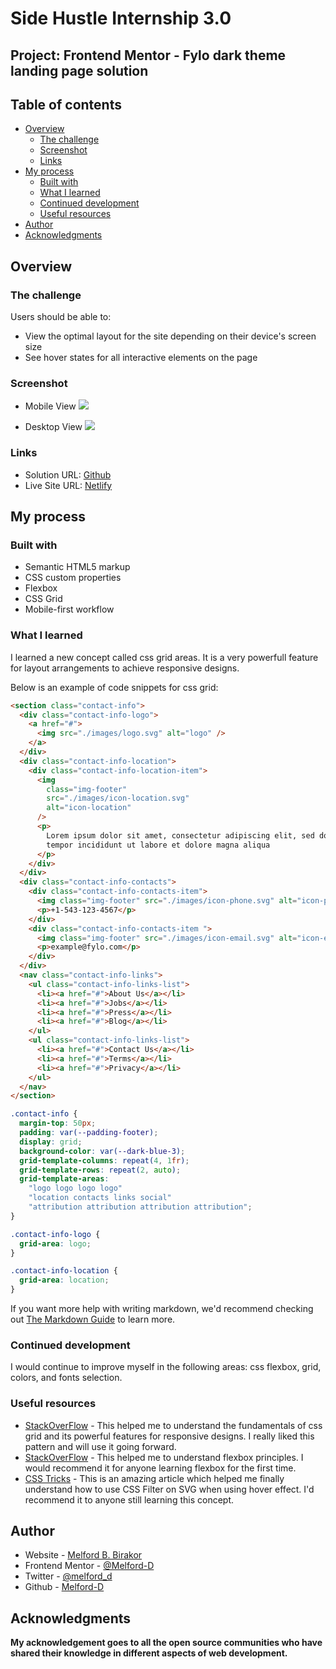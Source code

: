 # Side Hustle Internship 3.0

## Project: Frontend Mentor - Fylo dark theme landing page solution

## Table of contents

- [Overview](#overview)
  - [The challenge](#the-challenge)
  - [Screenshot](#screenshot)
  - [Links](#links)
- [My process](#my-process)
  - [Built with](#built-with)
  - [What I learned](#what-i-learned)
  - [Continued development](#continued-development)
  - [Useful resources](#useful-resources)
- [Author](#author)
- [Acknowledgments](#acknowledgments)

## Overview

### The challenge

Users should be able to:

- View the optimal layout for the site depending on their device's screen size
- See hover states for all interactive elements on the page

### Screenshot

- Mobile View
  ![](./images/fylo-dark-theme-mobile-view.png)

- Desktop View
  ![](./images/fylo-dark-theme-desktop-view.png)

### Links

- Solution URL: [Github](https://github.com/Melford-D/fylo-dark-theme-landing-page)
- Live Site URL: [Netlify](https://your-live-site-url.com)

## My process

### Built with

- Semantic HTML5 markup
- CSS custom properties
- Flexbox
- CSS Grid
- Mobile-first workflow

### What I learned

I learned a new concept called css grid areas. It is a very powerfull feature for layout arrangements to achieve responsive designs.

Below is an example of code snippets for css grid:

```html
<section class="contact-info">
  <div class="contact-info-logo">
    <a href="#">
      <img src="./images/logo.svg" alt="logo" />
    </a>
  </div>
  <div class="contact-info-location">
    <div class="contact-info-location-item">
      <img
        class="img-footer"
        src="./images/icon-location.svg"
        alt="icon-location"
      />
      <p>
        Lorem ipsum dolor sit amet, consectetur adipiscing elit, sed do eiusmod
        tempor incididunt ut labore et dolore magna aliqua
      </p>
    </div>
  </div>
  <div class="contact-info-contacts">
    <div class="contact-info-contacts-item">
      <img class="img-footer" src="./images/icon-phone.svg" alt="icon-phone" />
      <p>+1-543-123-4567</p>
    </div>
    <div class="contact-info-contacts-item ">
      <img class="img-footer" src="./images/icon-email.svg" alt="icon-email" />
      <p>example@fylo.com</p>
    </div>
  </div>
  <nav class="contact-info-links">
    <ul class="contact-info-links-list">
      <li><a href="#">About Us</a></li>
      <li><a href="#">Jobs</a></li>
      <li><a href="#">Press</a></li>
      <li><a href="#">Blog</a></li>
    </ul>
    <ul class="contact-info-links-list">
      <li><a href="#">Contact Us</a></li>
      <li><a href="#">Terms</a></li>
      <li><a href="#">Privacy</a></li>
    </ul>
  </nav>
</section>
```

```css
.contact-info {
  margin-top: 50px;
  padding: var(--padding-footer);
  display: grid;
  background-color: var(--dark-blue-3);
  grid-template-columns: repeat(4, 1fr);
  grid-template-rows: repeat(2, auto);
  grid-template-areas:
    "logo logo logo logo"
    "location contacts links social"
    "attribution attribution attribution attribution";
}

.contact-info-logo {
  grid-area: logo;
}

.contact-info-location {
  grid-area: location;
}
```

If you want more help with writing markdown, we'd recommend checking out [The Markdown Guide](https://www.markdownguide.org/) to learn more.

### Continued development

I would continue to improve myself in the following areas: css flexbox, grid, colors, and fonts selection.

### Useful resources

- [StackOverFlow](https://stackoverflow.com/questions/47587892/how-does-css-grid-layout-works) - This helped me to understand the fundamentals of css grid and its powerful features for responsive designs. I really liked this pattern and will use it going forward.
- [StackOverFlow](https://stackoverflow.com/questions/44623821/how-to-use-flexbox) - This helped me to understand flexbox principles. I would recommend it for anyone learning flexbox for the first time.
- [CSS Tricks](https://css-tricks.com/the-many-ways-to-change-an-svg-fill-on-hover-and-when-to-use-them/) - This is an amazing article which helped me finally understand how to use CSS Filter on SVG when using hover effect. I'd recommend it to anyone still learning this concept.

## Author

- Website - [Melford B. Birakor](https://melford-portfolio.netlify.app/)
- Frontend Mentor - [@Melford-D](https://www.frontendmentor.io/profile/Melford-D)
- Twitter - [@melford_d](https://twitter.com/melford_d?s=09)
- Github - [Melford-D](https://github.com/Melford-D/)

## Acknowledgments

**My acknowledgement goes to all the open source communities who have shared their knowledge in different aspects of web development.**
